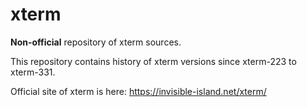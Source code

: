 # xterm

**Non-official** repository of xterm sources.

This repository contains history of xterm versions since xterm-223 to xterm-331.

Official site of xterm is here: https://invisible-island.net/xterm/
